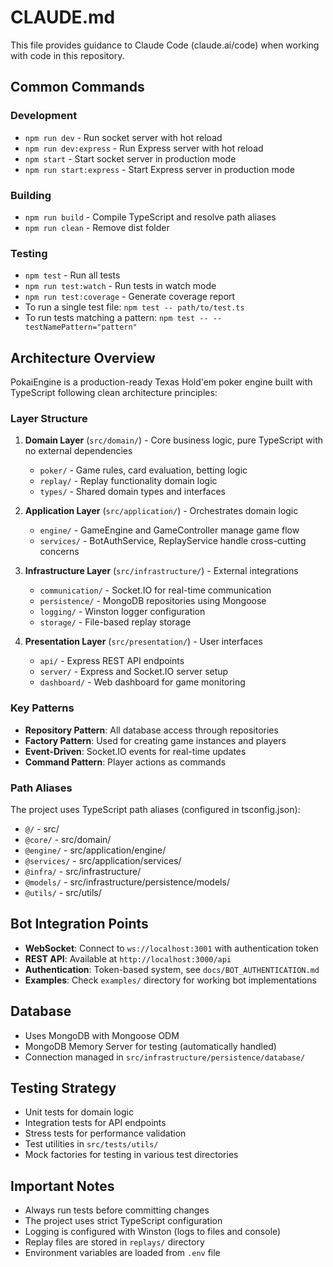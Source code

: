 # CLAUDE.md

This file provides guidance to Claude Code (claude.ai/code) when working with code in this repository.

## Common Commands

### Development
- `npm run dev` - Run socket server with hot reload
- `npm run dev:express` - Run Express server with hot reload
- `npm start` - Start socket server in production mode
- `npm run start:express` - Start Express server in production mode

### Building
- `npm run build` - Compile TypeScript and resolve path aliases
- `npm run clean` - Remove dist folder

### Testing
- `npm test` - Run all tests
- `npm run test:watch` - Run tests in watch mode
- `npm run test:coverage` - Generate coverage report
- To run a single test file: `npm test -- path/to/test.ts`
- To run tests matching a pattern: `npm test -- --testNamePattern="pattern"`

## Architecture Overview

PokaiEngine is a production-ready Texas Hold'em poker engine built with TypeScript following clean architecture principles:

### Layer Structure
1. **Domain Layer** (`src/domain/`) - Core business logic, pure TypeScript with no external dependencies
   - `poker/` - Game rules, card evaluation, betting logic
   - `replay/` - Replay functionality domain logic
   - `types/` - Shared domain types and interfaces

2. **Application Layer** (`src/application/`) - Orchestrates domain logic
   - `engine/` - GameEngine and GameController manage game flow
   - `services/` - BotAuthService, ReplayService handle cross-cutting concerns

3. **Infrastructure Layer** (`src/infrastructure/`) - External integrations
   - `communication/` - Socket.IO for real-time communication
   - `persistence/` - MongoDB repositories using Mongoose
   - `logging/` - Winston logger configuration
   - `storage/` - File-based replay storage

4. **Presentation Layer** (`src/presentation/`) - User interfaces
   - `api/` - Express REST API endpoints
   - `server/` - Express and Socket.IO server setup
   - `dashboard/` - Web dashboard for game monitoring

### Key Patterns
- **Repository Pattern**: All database access through repositories
- **Factory Pattern**: Used for creating game instances and players
- **Event-Driven**: Socket.IO events for real-time updates
- **Command Pattern**: Player actions as commands

### Path Aliases
The project uses TypeScript path aliases (configured in tsconfig.json):
- `@/` - src/
- `@core/` - src/domain/
- `@engine/` - src/application/engine/
- `@services/` - src/application/services/
- `@infra/` - src/infrastructure/
- `@models/` - src/infrastructure/persistence/models/
- `@utils/` - src/utils/

## Bot Integration Points
- **WebSocket**: Connect to `ws://localhost:3001` with authentication token
- **REST API**: Available at `http://localhost:3000/api`
- **Authentication**: Token-based system, see `docs/BOT_AUTHENTICATION.md`
- **Examples**: Check `examples/` directory for working bot implementations

## Database
- Uses MongoDB with Mongoose ODM
- MongoDB Memory Server for testing (automatically handled)
- Connection managed in `src/infrastructure/persistence/database/`

## Testing Strategy
- Unit tests for domain logic
- Integration tests for API endpoints
- Stress tests for performance validation
- Test utilities in `src/tests/utils/`
- Mock factories for testing in various test directories

## Important Notes
- Always run tests before committing changes
- The project uses strict TypeScript configuration
- Logging is configured with Winston (logs to files and console)
- Replay files are stored in `replays/` directory
- Environment variables are loaded from `.env` file